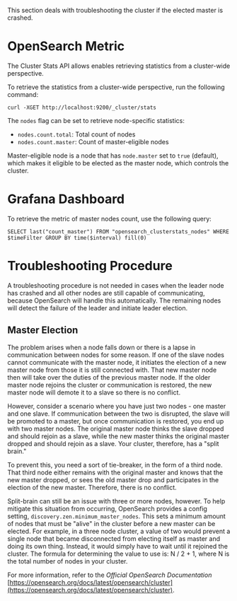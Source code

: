 This section deals with troubleshooting the cluster if the elected master is crashed.

# OpenSearch Metric

The Cluster Stats API allows enables retrieving statistics from a cluster-wide perspective.

To retrieve the statistics from a cluster-wide perspective, run the following command:

```
curl -XGET http://localhost:9200/_cluster/stats
```

The `nodes` flag can be set to retrieve node-specific statistics:

* `nodes.count.total`: Total count of nodes
* `nodes.count.master`: Count of master-eligible nodes

Master-eligible node is a node that has `node.master` set to `true` (default), which makes it eligible to be elected as the master node, which controls the cluster.

# Grafana Dashboard

To retrieve the metric of master nodes count, use the following query:

```SELECT last("count_master") FROM "opensearch_clusterstats_nodes" WHERE $timeFilter GROUP BY time($interval) fill(0)```

# Troubleshooting Procedure

A troubleshooting procedure is not needed in cases when the leader node has crashed and all other nodes are still capable of communicating, because OpenSearch will handle this automatically. The remaining nodes will detect the failure of the leader and initiate leader election.

## Master Election

The problem arises when a node falls down or there is a lapse in communication between nodes for some reason. If one of the slave nodes cannot communicate with the master node, it initiates the election of a new master node from those it is still connected with. That new master node then will take over the duties of the previous master node. If the older master node rejoins the cluster or communication is restored, the new master node will demote it to a slave so there is no conflict.

However, consider a scenario where you have just two nodes - one master and one slave. If communication between the two is disrupted, the slave will be promoted to a master, but once communication is restored, you end up with two master nodes. The original master node thinks the slave dropped and should rejoin as a slave, while the new master thinks the
original master dropped and should rejoin as a slave. Your cluster, therefore, has a "split brain."

To prevent this, you need a sort of tie-breaker, in the form of a third node. That third node either remains with the original master and knows that the new master dropped, or sees the old master drop and participates in the election of the new master. Therefore, there is no conflict.

Split-brain can still be an issue with three or more nodes, however. To help mitigate this situation from occurring, OpenSearch provides a config setting, `discovery.zen.minimum_master_nodes`. This sets a minimum amount of nodes that must be "alive" in the cluster before a new master can be elected. For example, in a three node cluster, a value of two would prevent a single node that became disconnected from electing itself as master and doing its own thing. Instead, it would simply have to wait until it rejoined the cluster. The formula for determining the value to use is: N / 2 + 1, where N is the total number of nodes in your cluster.

For more information, refer to the _Official OpenSearch Documentation_ [https://opensearch.org/docs/latest/opensearch/cluster](https://opensearch.org/docs/latest/opensearch/cluster).